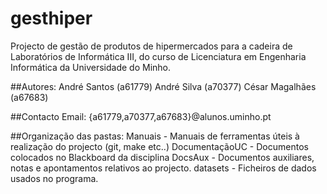 # gesthiper
Projecto de gestão de produtos de hipermercados para a cadeira de Laboratórios de
Informática III, do curso de Licenciatura em Engenharia Informática da Universidade
do Minho.

##Autores:
 André Santos (a61779)
 André Silva (a70377)
 César Magalhães (a67683)

##Contacto Email:
{a61779,a70377,a67683}@alunos.uminho.pt

##Organização das pastas:
 Manuais - Manuais de ferramentas úteis à realização do projecto (git, make etc..)
 DocumentaçãoUC - Documentos colocados no Blackboard da disciplina
 DocsAux - Documentos auxiliares, notas e apontamentos relativos ao projecto.
 datasets - Ficheiros de dados usados no programa.

